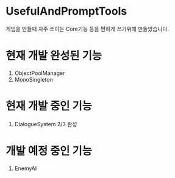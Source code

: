 UsefulAndPromptTools
=============
게임을 만들때 자주 쓰이는 Core기능 등을 편하게 쓰기위해 만들었습니다.

# 현재 개발 완성된 기능
1. ObjectPoolManager
2. MonoSingleton

# 현재 개발 중인 기능
1. DialogueSystem 2/3 완성

# 개발 예정 중인 기능
1. EnemyAI
